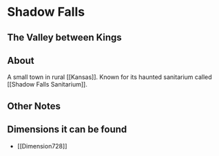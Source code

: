 # Shadow Falls
## The Valley between Kings

## About
A small town in rural [[Kansas]]. Known for its haunted sanitarium called [[Shadow Falls Sanitarium]]. 

## Other Notes

## Dimensions it can be found
- [[Dimension728]]